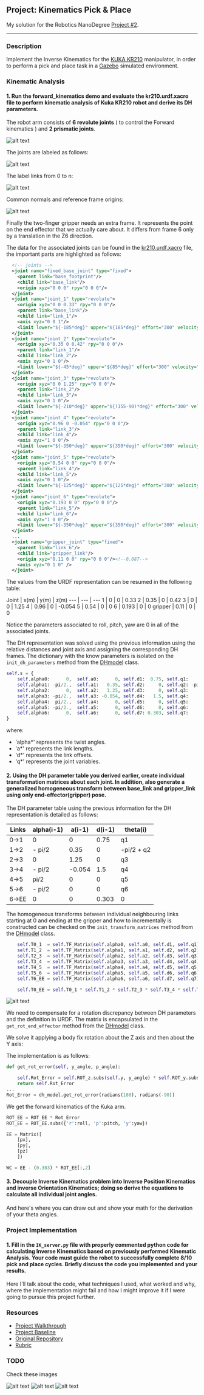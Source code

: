 ## Project: Kinematics Pick & Place

My solution for the Robotics NanoDegree [Project #2](https://github.com/ladrians/RoboND-kINEMATICS-Project-P2).

[//]: # (Image References)

[image1]: ./misc_images/misc1.png
[image2]: ./misc_images/misc3.png
[image3]: ./misc_images/misc2.png
[image4]: ./misc_images/13_10_01.png
[image5]: ./misc_images/13_10_02.png
[image6]: ./misc_images/13_10_03.png
[image7]: ./misc_images/13_10_04.png
[image8]: ./misc_images/13_10_05.png
[image9]: ./misc_images/17_eq.png


---
### Description

Implement the Inverse Kinematics for the [KUKA KR210](https://www.robots.com/robots/kuka-kr-210) manipulator, in order to perform a pick and place task in a [Gazebo](http://gazebosim.org/) simulated environment.

### Kinematic Analysis
#### 1. Run the forward_kinematics demo and evaluate the kr210.urdf.xacro file to perform kinematic analysis of Kuka KR210 robot and derive its DH parameters.

The robot arm consists of **6 revolute joints** ( to control the Forward kinematics ) and **2 prismatic joints**.

![alt text][image5]

The joints are labeled as follows:

![alt text][image6]

The label links from 0 to n:

![alt text][image7]

Common normals and reference frame origins:

![alt text][image8]

Finally the two-finger gripper needs an extra frame. It represents the point on the end effector that we actually care about. It differs from frame 6 only by a translation in the Z6 direction.

The data for the associated joints can be found in the [kr210.urdf.xacro](kuka_arm/urdf/kr210.urdf.xacro) file, the important parts are highlighted as follows:

```xml
  <!-- joints -->
  <joint name="fixed_base_joint" type="fixed">
    <parent link="base_footprint"/>
    <child link="base_link"/>
    <origin xyz="0 0 0" rpy="0 0 0"/>
  </joint>
  <joint name="joint_1" type="revolute">
    <origin xyz="0 0 0.33" rpy="0 0 0"/>
    <parent link="base_link"/>
    <child link="link_1"/>
    <axis xyz="0 0 1"/>
    <limit lower="${-185*deg}" upper="${185*deg}" effort="300" velocity="${123*deg}"/>
  </joint>
  <joint name="joint_2" type="revolute">
    <origin xyz="0.35 0 0.42" rpy="0 0 0"/>
    <parent link="link_1"/>
    <child link="link_2"/>
    <axis xyz="0 1 0"/>
    <limit lower="${-45*deg}" upper="${85*deg}" effort="300" velocity="${115*deg}"/>
  </joint>
  <joint name="joint_3" type="revolute">
    <origin xyz="0 0 1.25" rpy="0 0 0"/>
    <parent link="link_2"/>
    <child link="link_3"/>
    <axis xyz="0 1 0"/>
    <limit lower="${-210*deg}" upper="${(155-90)*deg}" effort="300" velocity="${112*deg}"/>
  </joint>
  <joint name="joint_4" type="revolute">
    <origin xyz="0.96 0 -0.054" rpy="0 0 0"/>
    <parent link="link_3"/>
    <child link="link_4"/>
    <axis xyz="1 0 0"/>
    <limit lower="${-350*deg}" upper="${350*deg}" effort="300" velocity="${179*deg}"/>
  </joint>
  <joint name="joint_5" type="revolute">
    <origin xyz="0.54 0 0" rpy="0 0 0"/>
    <parent link="link_4"/>
    <child link="link_5"/>
    <axis xyz="0 1 0"/>
    <limit lower="${-125*deg}" upper="${125*deg}" effort="300" velocity="${172*deg}"/>
  </joint>
  <joint name="joint_6" type="revolute">
    <origin xyz="0.193 0 0" rpy="0 0 0"/>
    <parent link="link_5"/>
    <child link="link_6"/>
    <axis xyz="1 0 0"/>
    <limit lower="${-350*deg}" upper="${350*deg}" effort="300" velocity="${219*deg}"/>
  </joint>
  ...
  <joint name="gripper_joint" type="fixed">
    <parent link="link_6"/>
    <child link="gripper_link"/>
    <origin xyz="0.11 0 0" rpy="0 0 0"/><!--0.087-->
    <axis xyz="0 1 0" />
  </joint>
 ```

The values from the URDF representation can be resumed in the following table:

Joint | x(m) | y(m) | z(m)
--- | --- | ---
1 | 0 | 0 | 0.33
2 | 0.35 | 0 | 0.42
3 | 0 | 0 | 1.25
4 | 0.96  | 0 | -0.054
5 | 0.54 | 0 | 0
6 | 0.193 | 0 | 0
gripper | 0.11 | 0 | 0

Notice the parameters associated to roll, pitch, yaw are 0 in all of the associated joints.

The DH representation was solved using the previous information using the relative distances and joint axis and assigning the corresponding DH frames. The dictionary with the know parameters is isolated on the `init_dh_parameters` method from the [DHmodel](kuka_arm/scripts/DHmodel.py) class.

```python
self.s = {
    self.alpha0:      0,  self.a0:      0, self.d1:  0.75, self.q1:          self.q1, 
    self.alpha1: -pi/2.,  self.a1:   0.35, self.d2:     0, self.q2: -pi/2. + self.q2,
    self.alpha2:      0,  self.a2:   1.25, self.d3:     0, self.q3:          self.q3,
    self.alpha3: -pi/2.,  self.a3: -0.054, self.d4:   1.5, self.q4:          self.q4,
    self.alpha4:  pi/2.,  self.a4:      0, self.d5:     0, self.q5:          self.q5,
    self.alpha5: -pi/2.,  self.a5:      0, self.d6:     0, self.q6:          self.q6,
    self.alpha6:      0,  self.a6:      0, self.d7: 0.303, self.q7:          0
}
 ```
where:

 * 'alpha*' represents the twist angles.
 * 'a*' represents the link lengths.
 * 'd*' represents the link offsets.
 * 'q*' represents the joint variables.


#### 2. Using the DH parameter table you derived earlier, create individual transformation matrices about each joint. In addition, also generate a generalized homogeneous transform between base_link and gripper_link using only end-effector(gripper) pose.

The DH parameter table using the previous information for the DH representation is detailed as follows:


Links | alpha(i-1) | a(i-1) | d(i-1) | theta(i)
--- | --- | --- | --- | ---
0->1 | 0 | 0 | 0.75 | q1
1->2 | - pi/2 | 0.35 | 0 | -pi/2 + q2
2->3 | 0 | 1.25 | 0 | q3
3->4 | - pi/2 | -0.054  | 1.5 | q4
4->5 | pi/2 | 0 | 0 | q5
5->6 | - pi/2 | 0 | 0 | q6
6->EE | 0 | 0 | 0.303 | 0

The homogeneous transforms between individual neighbouring links starting at 0 and ending at the gripper and how to incrementally is constructed can be checked on the `init_transform_matrices` method from the [DHmodel](kuka_arm/scripts/DHmodel.py) class.

```python
    self.T0_1  = self.TF_Matrix(self.alpha0, self.a0, self.d1, self.q1).subs(self.s)
    self.T1_2  = self.TF_Matrix(self.alpha1, self.a1, self.d2, self.q2).subs(self.s)
    self.T2_3  = self.TF_Matrix(self.alpha2, self.a2, self.d3, self.q3).subs(self.s)
    self.T3_4  = self.TF_Matrix(self.alpha3, self.a3, self.d4, self.q4).subs(self.s)
    self.T4_5  = self.TF_Matrix(self.alpha4, self.a4, self.d5, self.q5).subs(self.s)
    self.T5_6  = self.TF_Matrix(self.alpha5, self.a5, self.d6, self.q6).subs(self.s)
    self.T6_EE = self.TF_Matrix(self.alpha6, self.a6, self.d7, self.q7).subs(self.s)

    self.T0_EE = self.T0_1 * self.T1_2 * self.T2_3 * self.T3_4 * self.T4_5 * self.T5_6 * self.T6_EE
```

![alt text][image9]


We need to compensate for a rotation discrepancy between DH parameters and the definition in URDF. The matrix is encapsulated in the `get_rot_end_effector` method from the [DHmodel](kuka_arm/scripts/DHmodel.py) class.

We solve it applying a body fix rotation about the Z axis and then about the Y axis:


The implementation is as follows:

```python
def get_rot_error(self, y_angle, p_angle):

    self.Rot_Error = self.ROT_z.subs(self.y, y_angle) * self.ROT_y.subs(self.p, p_angle)
    return self.Rot_Error
...
Rot_Error = dh_model.get_rot_error(radians(180), radians(-90))
```

We get the forward kinematics of the Kuka arm.

```python
ROT_EE = ROT_EE * Rot_Error
ROT_EE = ROT_EE.subs({'r':roll, 'p':pitch, 'y':yaw})

EE = Matrix([
    [px],
    [py],
    [pz]
    ])

WC = EE - (0.303) * ROT_EE[:,2]
```


#### 3. Decouple Inverse Kinematics problem into Inverse Position Kinematics and inverse Orientation Kinematics; doing so derive the equations to calculate all individual joint angles.

And here's where you can draw out and show your math for the derivation of your theta angles. 


### Project Implementation

#### 1. Fill in the `IK_server.py` file with properly commented python code for calculating Inverse Kinematics based on previously performed Kinematic Analysis. Your code must guide the robot to successfully complete 8/10 pick and place cycles. Briefly discuss the code you implemented and your results. 


Here I'll talk about the code, what techniques I used, what worked and why, where the implementation might fail and how I might improve it if I were going to pursue this project further.  


### Resources

* [Project Walkthrough](https://www.youtube.com/watch?v=Gt8DRm-REt4)
* [Project Baseline](https://github.com/ladrians/RoboND-Rover-Project-P1)
* [Original Repository](https://github.com/udacity/RoboND-Kinematics-Project)
* [Rubric](https://review.udacity.com/#!/rubrics/972/view)

### TODO

Check these images

![alt text][image1]
![alt text][image2]
![alt text][image3]
